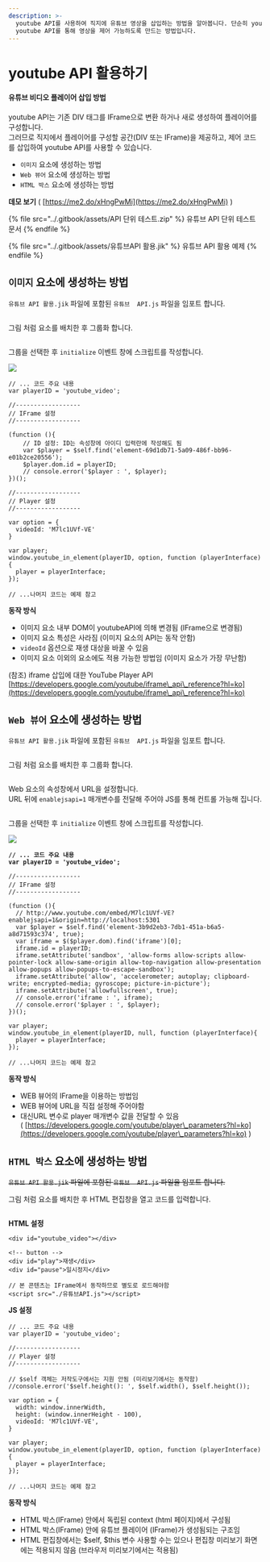 ```yaml
---
description: >-
  youtube API를 사용하여 직지에 유튜브 영상을 삽입하는 방법을 알아봅니다. 단순히 youtube 영상을 삽입하는 것이 아니라 직지에서
  youtube API를 통해 영상을 제어 가능하도록 만드는 방법입니다.
---
```


# youtube API 활용하기

#### 유튜브 비디오 플레이어 삽입   방법

youtube API는 기존 DIV 태그를  IFrame으로 변환 하거나 새로 생성하여  플레이어를 구성합니다.\
그러므로 직지에서 플레이어를 구성할 공간(DIV 또는 IFrame)을  제공하고, 제어 코드를 삽입하여 youtube API를 사용할 수 있습니다.

* `이미지` 요소에 생성하는 방법
* `Web 뷰어` 요소에 생성하는 방법
* `HTML 박스` 요소에 생성하는 방법

**데모 보기** ( [https://me2.do/xHngPwMi](https://me2.do/xHngPwMi) )

{% file src="../.gitbook/assets/API 단위 테스트.zip" %}
유튜브 API 단위 테스트  문서&#x20;
{% endfile %}

{% file src="../.gitbook/assets/유튜브API 활용.jik" %}
유튜브 API 활용 예제
{% endfile %}

## `이미지` 요소에 생성하는 방법

`유튜브 API 활용.jik` 파일에 포함된 `유튜브  API.js` 파일을 임포트 합니다.

<img src="../.gitbook/assets/image (5).png" alt="" data-size="original"><img src="../.gitbook/assets/image (8).png" alt="" data-size="original">

그림 처럼 요소를 배치한 후 그룹화 합니다.

<figure><img src="../.gitbook/assets/image (4).png" alt=""><figcaption></figcaption></figure>

그룹을 선택한 후 `initialize` 이벤트 창에 스크립트를 작성합니다.

![](<../.gitbook/assets/image (2) (2).png>)

```
// ... 코드 주요 내용
var playerID = 'youtube_video';

//------------------
// IFrame 설정
//------------------

(function (){
    // ID 설정: ID는 속성창에 아이디 입력란에 작성해도 됨
    var $player = $self.find('element-69d1db71-5a09-486f-bb96-e01b2ce20556');
    $player.dom.id = playerID;
    // console.error('$player : ', $player);
})();

//------------------
// Player 설정
//------------------

var option = {
  videoId: 'M7lc1UVf-VE'
}

var player;
window.youtube_in_element(playerID, option, function (playerInterface){
  player = playerInterface;
});

// ...나머지 코드는 예제 참고
```

**동작 방식**

* 이미지 요소 내부 DOM이 youtubeAPI에 의해 변경됨 (IFrame으로 변경됨)
* 이미지 요소 특성은 사라짐 (이미지 요소의 API는 동작 안함)
* `videoId` 옵션으로 재생 대상을 바꿀 수 있음
* 이미지 요소 이외의 요소에도 적용 가능한 방법임 (이미지 요소가 가장 무난함)

(참조) iframe 삽입에 대한 YouTube Player API [https://developers.google.com/youtube/iframe\_api\_reference?hl=ko](https://developers.google.com/youtube/iframe\_api\_reference?hl=ko)

## `Web 뷰어` 요소에 생성하는 방법&#x20;

`유튜브 API 활용.jik` 파일에 포함된 `유튜브  API.js` 파일을 임포트 합니다.

<img src="../.gitbook/assets/image (5).png" alt="" data-size="original"><img src="../.gitbook/assets/image (8).png" alt="" data-size="original">

그림 처럼 요소를 배치한 후 그룹화 합니다.

<figure><img src="../.gitbook/assets/image (6).png" alt=""><figcaption></figcaption></figure>

Web 요소의 속성창에서 URL을 설정합니다.\
URL 뒤에 `enablejsapi=1` 매개변수를 전달해 주어야 JS를 통해 컨트롤 가능해 집니다.

<img src="../.gitbook/assets/image (1).png" alt="" data-size="original">

그룹을 선택한 후 `initialize` 이벤트 창에 스크립트를 작성합니다.

![](<../.gitbook/assets/image (2) (2).png>)

<pre><code><strong>// ... 코드 주요 내용
</strong><strong>var playerID = 'youtube_video';
</strong>
//------------------
// IFrame 설정
//------------------

(function (){
  // http://www.youtube.com/embed/M7lc1UVf-VE?enablejsapi=1&#x26;origin=http://localhost:5301
  var $player = $self.find('element-3b9d2eb3-7db1-451a-b6a5-a8d71593c374', true);
  var iframe = $($player.dom).find('iframe')[0];
  iframe.id = playerID;
  iframe.setAttribute('sandbox', 'allow-forms allow-scripts allow-pointer-lock allow-same-origin allow-top-navigation allow-presentation allow-popups allow-popups-to-escape-sandbox');
  iframe.setAttribute('allow', 'accelerometer; autoplay; clipboard-write; encrypted-media; gyroscope; picture-in-picture');
  iframe.setAttribute('allowfullscreen', true);
  // console.error('iframe : ', iframe);
  // console.error('$player : ', $player);
})();

var player;
window.youtube_in_element(playerID, null, function (playerInterface){
  player = playerInterface;
});

// ...나머지 코드는 예제 참고
</code></pre>

**동작 방식**

* WEB 뷰어의 IFrame을 이용하는 방법임
* WEB 뷰어에 URL을 직접 설정해 주어야함
* 대신URL 변수로  player 매개변수 값을 전달할 수 있음\
  ( [https://developers.google.com/youtube/player\_parameters?hl=ko](https://developers.google.com/youtube/player\_parameters?hl=ko) )

## `HTML 박스` 요소에 생성하는 방법

~~`유튜브 API 활용.jik` 파일에 포함된 `유튜브  API.js` 파일을 임포트 합니다.~~

그림 처럼 요소를 배치한 후 HTML 편집창을 열고 코드를 입력합니다.

<img src="../.gitbook/assets/image (3) (2).png" alt="" data-size="original">

**HTML 설정**

```
<div id="youtube_video"></div>

<!-- button -->
<div id="play">재생</div>
<div id="pause">일시정지</div>

// 본 콘텐츠는 IFrame에서 동작하므로 별도로 로드해야함
<script src="./유튜브API.js"></script>
```

**JS 설정**

```
// ... 코드 주요 내용
var playerID = 'youtube_video';

//------------------
// Player 설정
//------------------

// $self 객체는 저작도구에서는 지원 안됨 (미리보기에서는 동작함)
//console.error('$self.height(): ', $self.width(), $self.height());

var option = {
  width: window.innerWidth,
  height: (window.innerHeight - 100),
  videoId: 'M7lc1UVf-VE',
}

var player;
window.youtube_in_element(playerID, option, function (playerInterface){
  player = playerInterface;
});

// ...나머지 코드는 예제 참고
```

**동작 방식**

* HTML 박스(IFrame) 안에서 독립된 context (html 페이지)에서 구성됨
* HTML 박스(IFrame) 안에 유튜브  플레이어 (IFrame)가 생성됨되는 구조임
* HTML 편집창에서는 $self, $this 변수 사용할 수는 있으나 편집창 미리보기 화면에는 적용되지 않음 (브라우저 미리보기에서는 적용됨)

